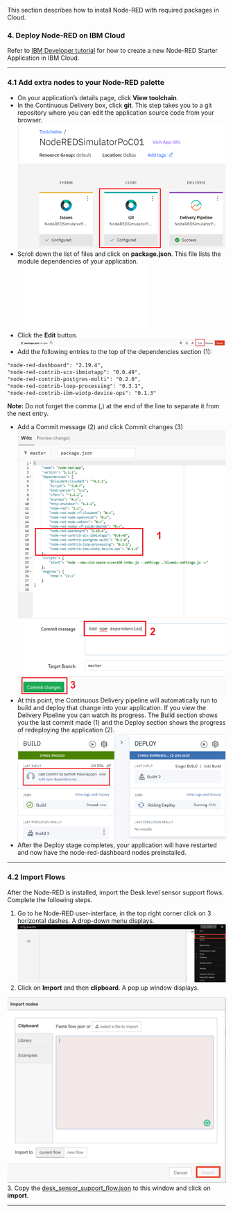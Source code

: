 This section describes how to install Node-RED with required packages in Cloud.

### 4. Deploy Node-RED on IBM Cloud
Refer to [IBM Developer tutorial](https://developer.ibm.com/tutorials/how-to-create-a-node-red-starter-application/) for how to create a new Node-RED Starter Application in IBM Cloud.

***

### 4.1 Add extra nodes to your Node-RED palette
- On your application’s details page, click **View toolchain**.
- In the Continuous Delivery box, click **git**. This step takes you to a git repository where you can edit the application source code from your browser.
![Git](/images/toolchain-git.PNG)
- Scroll down the list of files and click on **package.json**. This file lists the module dependencies of your application.
![Package.json](/images/package.json)
- Click the **Edit** button.
![Edit package](/images/edit-package.PNG)
- Add the following entries to the top of the dependencies section (1):
```
"node-red-dashboard": "2.19.4",
"node-red-contrib-scx-ibmiotapp": "0.0.49",
"node-red-contrib-postgres-multi": "0.2.0",
"node-red-contrib-loop-processing": "0.3.1",
"node-red-contrib-ibm-wiotp-device-ops": "0.1.3"
```

**Note:** Do not forget the comma (,) at the end of the line to separate it from the next entry.
- Add a Commit message (2) and click Commit changes (3)
![Add dependencies](/images/add-npm-packages.PNG)
- At this point, the Continuous Delivery pipeline will automatically run to build and deploy that change into your application. If you view the Delivery Pipeline you can watch its progress. The Build section shows you the last commit made (1) and the Deploy section shows the progress of redeploying the application (2).
![Build and Deploy](/images/buid-and-deploy.PNG)
- After the Deploy stage completes, your application will have restarted and now have the node-red-dashboard nodes preinstalled.

***

### 4.2 Import Flows ###
After the Node-RED is installed, import the Desk level sensor support flows. Complete the following steps. 
1. Go to he Node-RED user-interface,  in the top right corner click on 3 horizontal dashes. A drop-down menu displays.
 ![Git](/images/import.png)
2. Click on **Import** and then **clipboard**. A pop up window displays.

 ![Git](/images/import_Flow.png)
3. Copy the [desk_sensor_support_flow.json](../desk_sensor_support_flow.json) to this window  and click on **import**.

***
